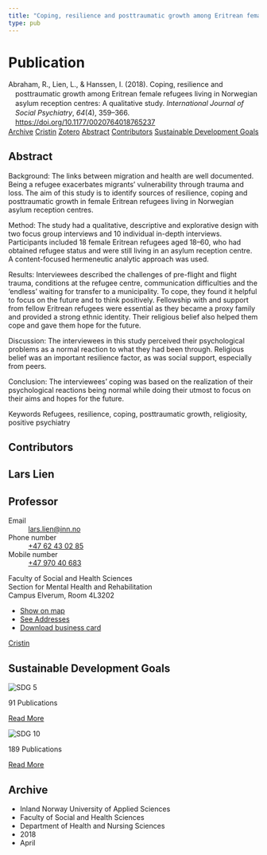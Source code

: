 ```yaml
---
title: "Coping, resilience and posttraumatic growth among Eritrean female refugees living in Norwegian asylum reception centres: A qualitative study"
type: pub
---
```

<h1>Publication</h1>
<article id="csl-bib-container-JVUWH6NV" class="csl-bib-container">
  <div class="csl-bib-body" style="line-height: 1.35; padding-left: 1em; text-indent:-1em;">
  <div class="csl-entry">Abraham, R., Lien, L., &amp; Hanssen, I. (2018). Coping, resilience and posttraumatic growth among Eritrean female refugees living in Norwegian asylum reception centres: A qualitative study. <i>International Journal of Social Psychiatry</i>, <i>64</i>(4), 359&#x2013;366. <a href="https://doi.org/10.1177/0020764018765237">https://doi.org/10.1177/0020764018765237</a></div>
</div>
  <div class="csl-bib-buttons">
    <a href="#taxonomy-article-JVUWH6NV" class="csl-bib-button">Archive</a>
    <a href="https://app.cristin.no/results/show.jsf?id=1576671" alt="Cristin URL" class="csl-bib-button">Cristin</a>
    <a href="http://zotero.org/groups/5022929/items/JVUWH6NV" alt="Zotero URL" class="csl-bib-button">Zotero</a>
    <a href="#abstract-article-JVUWH6NV" class="csl-bib-button">Abstract</a>
    <a href="#contributors-article-JVUWH6NV" class="csl-bib-button">Contributors</a>
    <a href="#sdg-article-JVUWH6NV" class="csl-bib-button">Sustainable Development Goals</a>
  </div>
  <div id="csl-bib-meta-container-JVUWH6NV"></div>
</article>
<div id="csl-bib-meta-JVUWH6NV" class="csl-bib-meta">
  <article id="abstract-article-JVUWH6NV" class="abstract-article">
    <h1>Abstract</h1>
    Background: 
The links between migration and health are well documented. Being a refugee exacerbates migrants’ vulnerability through trauma and loss. The aim of this study is to identify sources of resilience, coping and posttraumatic growth in female Eritrean refugees living in Norwegian asylum reception centres. 
 
Method: 
The study had a qualitative, descriptive and explorative design with two focus group interviews and 10 individual in-depth interviews. Participants included 18 female Eritrean refugees aged 18–60, who had obtained refugee status and were still living in an asylum reception centre. A content-focused hermeneutic analytic approach was used. 
 
Results: 
Interviewees described the challenges of pre-flight and flight trauma, conditions at the refugee centre, communication difficulties and the ‘endless’ waiting for transfer to a municipality. To cope, they found it helpful to focus on the future and to think positively. Fellowship with and support from fellow Eritrean refugees were essential as they became a proxy family and provided a strong ethnic identity. Their religious belief also helped them cope and gave them hope for the future. 
 
Discussion: 
The interviewees in this study perceived their psychological problems as a normal reaction to what they had been through. Religious belief was an important resilience factor, as was social support, especially from peers. 
 
Conclusion: 
The interviewees’ coping was based on the realization of their psychological reactions being normal while doing their utmost to focus on their aims and hopes for the future. 
 
Keywords Refugees, resilience, coping, posttraumatic growth, religiosity, positive psychiatry
  </article>
  <article id="contributors-article-JVUWH6NV" class="contributors-article">
    <h1>Contributors</h1>
    <div class="personas">
<div class="vrtx-hinn-person-card">
<div class="photo">
<i class="lar la-user-circle missing-person"></i>
</div>
<div class="info">
<hgroup><h1>Lars Lien</h1>
<h2>Professor</h2>
</hgroup><dl>
<dt>Email</dt>
<dd>
<a href="mailto:lars.lien@inn.no">lars.lien@inn.no</a>
</dd>
<dt>Phone number</dt>
<dd><a href="tel:+4762430285">
+47 62 43 02 85
</a></dd>
<dt>Mobile number</dt>
<dd><a href="tel:+4797040683">
+47 970 40 683
</a></dd>
</dl>
<p>
Faculty of Social and Health Sciences<br>
Section for Mental Health and Rehabilitation<br>
Campus Elverum,
Room 4L3202
</p>
<ul class="vrtx-hinn-links">
<li><a href="https://www.google.com/maps?q=60.88177,11.53669">Show on map</a></li>
<li><a href="https://www.inn.no/english/find-an-employee/lars-lien.html#vrtx-hinn-addresses">See Addresses</a></li>
<li><a href="https://www.inn.no/english/find-an-employee/lars-lien.html?vrtx=vcf">Download business card</a></li>
</ul>
</div>
</div>
<a href="https://app.cristin.no/persons/show.jsf?id=14287" alt="Cristin URL" class="personas-cristin">Cristin</a>
</div>
  </article>
  <article id="sdg-article-JVUWH6NV" class="sdg-article">
    <h1>Sustainable Development Goals</h1>
    <div class="sdg-container"><div id="sdg5" class="sdg">
<img src="{{< params subfolder >}}images/sdg/sdg05_en.png" class="image" alt="SDG 5">
<div class="sdg-overlay">
<p class="sdg-publication-count"><span>91</span> Publications</p>
<p><a href="https://sdgs.un.org/goals/goal5" class="sdg-read-more">Read More</a></p>
</div>
</div> <div id="sdg10" class="sdg">
<img src="{{< params subfolder >}}images/sdg/sdg10_en.png" class="image" alt="SDG 10">
<div class="sdg-overlay">
<p class="sdg-publication-count"><span>189</span> Publications</p>
<p><a href="https://sdgs.un.org/goals/goal10" class="sdg-read-more">Read More</a></p>
</div>
</div></div>
  </article>
  <article id="taxonomy-article-JVUWH6NV" class="taxonomy-article">
    <h1>Archive</h1>
    <ul>
      <li>Inland Norway University of Applied Sciences</li>
      <li>Faculty of Social and Health Sciences</li>
      <li>Department of Health and Nursing Sciences</li>
      <li>2018</li>
      <li>April</li>
    </ul>
  </article>
</div>
